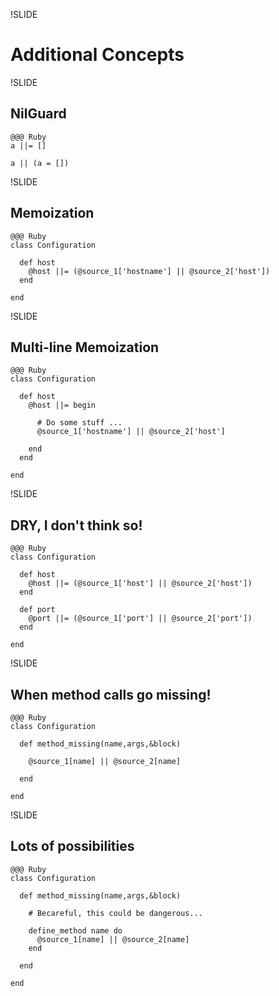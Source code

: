 !SLIDE

# Additional Concepts

!SLIDE

## NilGuard

    @@@ Ruby
    a ||= []

    a || (a = [])

!SLIDE

## Memoization

    @@@ Ruby
    class Configuration
    
      def host
        @host ||= (@source_1['hostname'] || @source_2['host'])
      end
      
    end
    
!SLIDE

## Multi-line Memoization

    @@@ Ruby
    class Configuration

      def host
        @host ||= begin
        
          # Do some stuff ...
          @source_1['hostname'] || @source_2['host']
          
        end
      end
  
    end

!SLIDE

## DRY, I don't think so!

    @@@ Ruby
    class Configuration
      
      def host
        @host ||= (@source_1['host'] || @source_2['host'])
      end
      
      def port
        @port ||= (@source_1['port'] || @source_2['port'])
      end
      
    end

!SLIDE

## When method calls go missing!

    @@@ Ruby
    class Configuration

      def method_missing(name,args,&block)
        
        @source_1[name] || @source_2[name]
       
      end

    end
    
!SLIDE

## Lots of possibilities

    @@@ Ruby
    class Configuration

      def method_missing(name,args,&block)
        
        # Becareful, this could be dangerous...
        
        define_method name do
          @source_1[name] || @source_2[name]
        end
   
      end

    end
